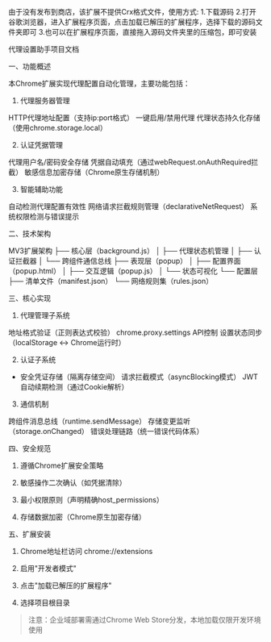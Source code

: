 

由于没有发布到商店，该扩展不提供Crx格式文件，使用方式:
 1.下载源码
 2.打开谷歌浏览器，进入扩展程序页面，点击加载已解压的扩展程序，选择下载的源码文件夹即可
 3.也可以在扩展程序页面，直接拖入源码文件夹里的压缩包，即可安装


代理设置助手项目文档

一、功能概述

本Chrome扩展实现代理配置自动化管理，主要功能包括：

1. 代理服务器管理

HTTP代理地址配置（支持ip:port格式）
一键启用/禁用代理
代理状态持久化存储（使用chrome.storage.local）

2. 认证凭据管理

代理用户名/密码安全存储
凭据自动填充（通过webRequest.onAuthRequired拦截）
敏感信息加密存储（Chrome原生存储机制）

3. 智能辅助功能

自动检测代理配置有效性
网络请求拦截规则管理（declarativeNetRequest）
系统权限检测与错误提示

二、技术架构


 MV3扩展架构
├── 核心层（background.js）
│   ├── 代理状态机管理
│   ├── 认证拦截器
│   └── 跨组件通信总线
├── 表现层（popup）
│   ├── 配置界面（popup.html）
│   ├── 交互逻辑（popup.js）
│   └── 状态可视化
└── 配置层
    ├── 清单文件（manifest.json）
    └── 网络规则集（rules.json）


三、核心实现

1. 代理管理子系统

地址格式验证（正则表达式校验）
chrome.proxy.settings API控制
设置状态同步（localStorage ↔ Chrome运行时）

2. 认证子系统

* 安全凭证存储（隔离存储空间）
请求拦截模式（asyncBlocking模式）
JWT自动续期检测（通过Cookie解析）

3. 通信机制

跨组件消息总线（runtime.sendMessage）
存储变更监听（storage.onChanged）
错误处理链路（统一错误代码体系）

四、安全规范

1. 遵循Chrome扩展安全策略

2. 敏感操作二次确认（如凭据清除）

3. 最小权限原则（声明精确host_permissions）

4. 存储数据加密（Chrome原生加密存储）

五、扩展安装

1. Chrome地址栏访问 chrome://extensions

2. 启用"开发者模式"

3. 点击"加载已解压的扩展程序"

4. 选择项目根目录

> 注意：企业域部署需通过Chrome Web Store分发，本地加载仅限开发环境使用